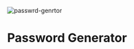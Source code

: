 ![passwrd-genrtor](https://user-images.githubusercontent.com/70597385/157752839-5c22b70e-ef91-443e-944f-d547ffa59c47.png)

# Password Generator
